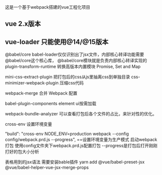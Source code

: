 这是一个基于webpack搭建的vue工程化项目

## vue 2.x版本 
## vue-loader 只能使用@14/@15版本

@babel/core
babel-loader仅仅识别出了jsx文件，内部核心转译功能需要@babel/core这个核心库，
@babel/core模块就是负责内部核心转译实现的
plugin-transform-runtime 转换高版本内置模块 Promise, Set and Map

mini-css-extract-plugin 把打包后的css从js里抽离css到单独目录
css-minimizer-webpack-plugin 压缩css代码

webpack-merge 合并 Webpack 配置

babel-plugin-components element ui按需加载


webpack-bundle-analyzer 可以查看打包后各个文件的占比，来针对性的优化。

cross-env 设置环境变量

"build": "cross-env NODE_ENV=production webpack --config config/webpack.prd.js --progress",
  ==设置环境变量为生产模式 启动webpack打包 使用config文件夹下webpack.prd.js配置打包 --progress是打包后打开刚刚打好的包大小分析

表格用到的jsx语法 需要安装bable插件
yarn add @vue/babel-preset-jsx @vue/babel-helper-vue-jsx-merge-props
